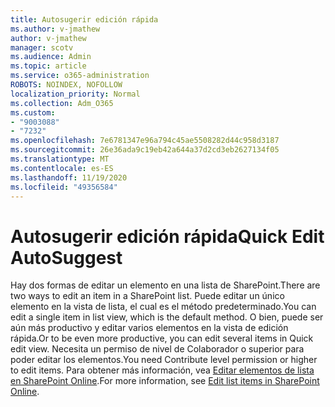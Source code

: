 ```yaml
---
title: Autosugerir edición rápida
ms.author: v-jmathew
author: v-jmathew
manager: scotv
ms.audience: Admin
ms.topic: article
ms.service: o365-administration
ROBOTS: NOINDEX, NOFOLLOW
localization_priority: Normal
ms.collection: Adm_O365
ms.custom:
- "9003088"
- "7232"
ms.openlocfilehash: 7e6781347e96a794c45ae5508282d44c958d3187
ms.sourcegitcommit: 26e36ada9c19eb42a644a37d2cd3eb2627134f05
ms.translationtype: MT
ms.contentlocale: es-ES
ms.lasthandoff: 11/19/2020
ms.locfileid: "49356584"
---
```

# <a name="quick-edit-autosuggest"></a><span data-ttu-id="7dc03-102">Autosugerir edición rápida</span><span class="sxs-lookup"><span data-stu-id="7dc03-102">Quick Edit AutoSuggest</span></span>

<span data-ttu-id="7dc03-103">Hay dos formas de editar un elemento en una lista de SharePoint.</span><span class="sxs-lookup"><span data-stu-id="7dc03-103">There are two ways to edit an item in a SharePoint list.</span></span> <span data-ttu-id="7dc03-104">Puede editar un único elemento en la vista de lista, el cual es el método predeterminado.</span><span class="sxs-lookup"><span data-stu-id="7dc03-104">You can edit a single item in list view, which is the default method.</span></span> <span data-ttu-id="7dc03-105">O bien, puede ser aún más productivo y editar varios elementos en la vista de edición rápida.</span><span class="sxs-lookup"><span data-stu-id="7dc03-105">Or to be even more productive, you can edit several items in Quick edit view.</span></span> <span data-ttu-id="7dc03-106">Necesita un permiso de nivel de Colaborador o superior para poder editar los elementos.</span><span class="sxs-lookup"><span data-stu-id="7dc03-106">You need Contribute level permission or higher to edit items.</span></span> <span data-ttu-id="7dc03-107">Para obtener más información, vea [Editar elementos de lista en SharePoint Online](https://support.microsoft.com/office/dac1a1c3-a80b-4082-ba57-715cf613d0f7).</span><span class="sxs-lookup"><span data-stu-id="7dc03-107">For more information, see [Edit list items in SharePoint Online](https://support.microsoft.com/office/dac1a1c3-a80b-4082-ba57-715cf613d0f7).</span></span>
